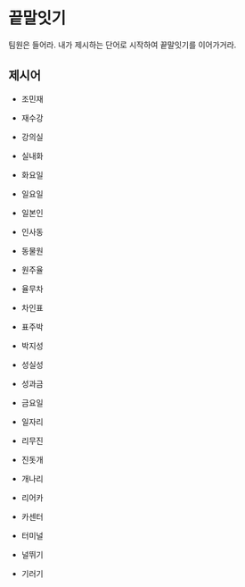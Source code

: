 # 끝말잇기

팀원은 들어라. 내가 제시하는 단어로 시작하여 끝말잇기를 이어가거라.



## 제시어

- 조민재

- 재수강

- 강의실

- 실내화

- 화요일

- 일요일

- 일본인

- 인사동

- 동물원

- 원주율

- 율무차

- 차인표

- 표주박

- 박지성

- 성실성

- 성과금

- 금요일

- 일자리

- 리무진

- 진돗개

- 개나리

- 리어카

- 카센터

- 터미널

- 널뛰기

- 기러기

  